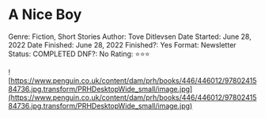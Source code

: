 # A Nice Boy

Genre: Fiction, Short Stories
Author: Tove Ditlevsen
Date Started: June 28, 2022
Date Finished: June 28, 2022
Finished?: Yes
Format: Newsletter
Status: COMPLETED
DNF?: No
Rating: ⭐️⭐️⭐️

![https://www.penguin.co.uk/content/dam/prh/books/446/446012/9780241584736.jpg.transform/PRHDesktopWide_small/image.jpg](https://www.penguin.co.uk/content/dam/prh/books/446/446012/9780241584736.jpg.transform/PRHDesktopWide_small/image.jpg)